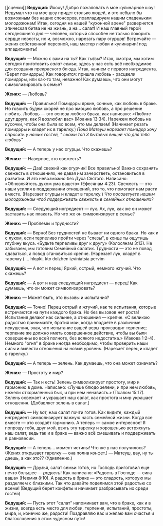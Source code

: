[[сценки]]
**Ведущий:**
Йоооу! Добро пожаловать в мое кулинарное шоу! Недумал что на мое шоу придет столько людей, и это небыло бы возможным без наших спонсоров, поапладируем нашим сладеньким молодожонам! Итак, сегодня на нашей "кухонной арене" развернется эпическая битва не на жизнь, а на... салат! И наш главный герой сегодняшнего дня — человек, который способен не только покорить сердце невесты, но и, возможно, нарезать пару огурцов! Встречайте — жених собственной персоной, наш мастер любви и кулинарии! под апладисменты!

**Ведущий:**
— Можно с вами на ты? Как ты/вы? Итак, смотри, мы хотим сегодня приготовить _салат семьи_, здесь у нас есть всё необходимое для создания прекрасного блюда. Итак, начнем с первого ингредиента. (Берет помидоры.) Как говорится: пришла любовь - расцвели помидоры, или как-то там, неважно! Как думаешь, что они могут символизировать в семье?

**Жених:**
— Любовь?

**Ведущий:**
— Правильно! Помидоры яркие, сочные, как любовь в браке. Но говоить будем скорей не про эмоцию любовь, а про решение любить. Любовь — это основа любого брака, как написано: «Любите друг друга, как Я возлюбил вас» (Иоанна 13:34). Нарежем любовь на кусочки, чтобы она была во всем, что мы делаем!
(Начинает резать помидоры и кладет их в тарелку.)
_Пока Матеуш нарезает помидор хочу спросить у наших гостей, “ скажи топ 3 бытовых внщей что для тебя любовь”_

**Ведущий:**
— А теперь у нас огурцы. Что скажешь?

**Жених:**
— Наверное, это свежесть?

**Ведущий:**
— Даа! свежий как огурчик! Все правильно! Важно сохранять свежесть в отношениях, не давая им зачерстветь, остановиться в развитии. И это невозможно без Духа Святого. Написано: «Обновляйтесь духом ума вашего» (Ефесянам 4:23). Свежесть — это наши усилия в поддержании отношений, это то, что помогает нам расти вместе.
(Нарезает огурцы и кладет в тарелку.)
_Что посоветуете нашим молодожонам чтоб поддерживать свежесть в семейных отношениях?_

**Ведущий:**
— Следующий ингредиент — лук. Ах, лук, как же он может заставить нас плакать. Но что же он символизирует в семье?

**Жених:**
— Проблемы и трудности?

**Ведущий:**
— Верно! Без трудностей не бывает ни одного брака. Но как и с луком, если терпеливо пройти через "слезы", в конце ты ощутишь глубину вкуса. «Будьте терпеливы друг к другу» (Колосянам 3:13). Не забываем, мы готовим Семейный салатик. Трудности — это не повод сдаваться, а повод становиться крепче.
(Нарезает лук, кладет в тарелку.)
… hlopki, kto dolzhen izviniatsia pervim

**Ведущий:**
— А вот и перец! Яркий, острый, немного жгучий. Что скажешь?

**Ведущий:**
— А вот и наш следующий ингредиент — перец! Как думаешь, что он может символизировать?

**Жених:**
— Может быть, это вызовы и испытания?

**Ведущий:**
— Точно! Перец острый и жгучий, как те испытания, которые встречаются на пути каждого брака. Но без вызовов нет роста! Испытания делают нас сильнее, а отношения — крепче. «С великою радостью принимайте, братия мои, когда впадаете в различные искушения, зная, что испытание вашей веры производит терпение; терпение же должно иметь совершенное действие, чтобы вы были совершенны во всей полноте, без всякого недостатка.» (Иакова 1:2-4). Немного "огня" в браке иногда необходимо, чтобы проверить наши силы и вывести отношения на новый уровень.
(Нарезает перец и кладет в тарелку.)

**Ведущий:**
— А теперь — зелень. Как думаешь, что она может означать?

**Жених:**
— Простоту и мир?

**Ведущий:**
— Так и есть! Зелень символизирует простоту, мир и гармонию в доме. Написано: «Лучше блюдо зелени, и при нем любовь, нежели откормленный бык, и при нем ненависть.» (Псалом 15:17). Зелень освежает и украшает наш салат, как простота и мир украшает отношения.
(Добавляет зелень в салат.)

**Ведущий:**
— Ну вот, наш салат почти готов. Как видите, каждый ингредиент символизирует важную часть семейной жизни. Когда все вместе — это создаёт гармонию. А теперь — самое интересное! Я попрошу тебя, друг мой, взять эту тарелку и хорошенько встряхнуть наш салат, ведь так и в браке — важно всё смешивать и поддерживать в равновесии.

**Ведущий:**
— А теперь... момент истины! Что же у нас получилось?
(Жених открывает тарелку — она полна конфет.)
— Матеуш, вау, ну ты даешь, а как это?? (Удивленно.)

**Ведущий:**
— Друзья, салат семьи готов, но Господь приготовил еще нечто большее — _радость_! Как написано: «Радость в Господе — сила ваша» (Неемия 8:10). А радость в браке — это сладость, которую мы разделяем с близкими. Так что давайте поделимся этой радостью со всеми!
(Ведущий берет конфеты и начинает разбрасывать их среди гостей)

**Ведущий:**
— Пусть этот "салат" напоминает вам, что в браке, как и в жизни, всегда есть место для любви, терпения, испытаний, простоты, мира, и, конечно же, радости! Поздравляю вас и желаю вам счастья и благословения в этом чудесном пути!